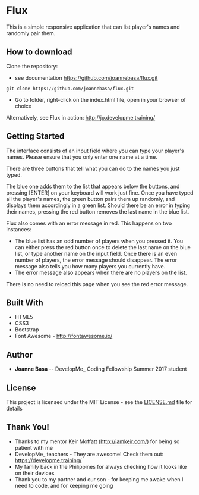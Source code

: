 # Flux

This is a simple responsive application that can list player's names and randomly pair them.

## How to download

Clone the repository:

* see documentation https://github.com/joannebasa/flux.git

```
git clone https://github.com/joannebasa/flux.git
```

* Go to folder, right-click on the index.html file, open in your browser of choice

Alternatively, see Flux in action: http://jo.developme.training/

## Getting Started

The interface consists of an input field where you can type your player's names. 
Please ensure that you only enter one name at a time.

There are three buttons that tell what you can do to the names you just typed. 

The blue one adds them to the list that appears below the buttons, and pressing [ENTER] on your keyboard will work just fine.
Once you have typed all the player's names, the green button pairs them up randomly, and displays them accordingly in a green list. 
Should there be an error in typing their names, pressing the red button removes the last name in the  blue list.

Flux also comes with an error message in red. This happens on two instances: 

* The blue list has an odd number of players when you pressed it. You can either press the red button once to delete the last name on the blue
list, or type another name on the input field. Once there is an even number of players, the error message should disappear. The error message 
also tells you how many players you currently have.
* The error message also appears when there are no players on the list.

There is no need to reload this page when you see the red error message.

## Built With

* HTML5
* CSS3
* Bootstrap
* Font Awesome - http://fontawesome.io/

## Author

* **Joanne Basa** -- DevelopMe_ Coding Fellowship Summer 2017 student


## License

This project is licensed under the MIT License - see the [LICENSE.md](LICENSE.md) file for details

## Thank You!

* Thanks to my mentor Keir Moffatt (http://iamkeir.com/) for being so patient with me
* DevelopMe_ teachers - They are awesome! Check them out: https://developme.training/
* My family back in the Philippines for always checking how it looks like on their devices
* Thank you to my partner and our son - for keeping me awake when I need to code, and for keeping me going

